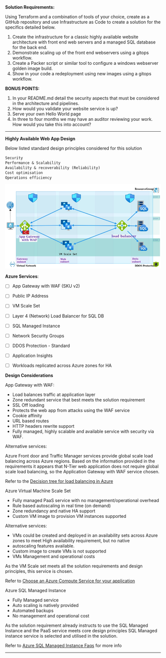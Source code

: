 **Solution Requirements:**

Using Terraform and a combination of tools of your choice, create as a GitHub repository and use Infrastructure as Code to create a solution for the specifics detailed below.

1. Create the infrastructure for a classic highly available website architecture with front end web servers and a managed SQL database for the back end.
2. Demonstrate scaling up of the front end webservers using a gitops workflow.
3. Create a Packer script or similar tool to configure a windows webserver golden image build.
4. Show in your code a redeployment using new images using a gitops workflow.

**BONUS POINTS:**
1. In your README.md detail the security aspects that must be considered in the architecture and pipelines.
2. How would you validate your website service is up?
3. Serve your own Hello World page
4. In three to four months we may have an auditor reviewing your work. How would you take this into account?
_______________________________________________________________________________________________________________________________________________________________________________

**Highly Available Web App Design**

Below listed standard design principles considered for this solution

```<language>
Security
Performance & Scalability
Availability & recoverability (Reliability)
Cost optimisation
Operations efficiency

```
![H L D6](HLD/HLD6.png)


**Azure Services**:

- [ ]  App Gateway with WAF (SKU v2)
- [ ]  Public IP Address
- [ ]  VM Scale Set
- [ ]  Layer 4 (Network) Load Balancer for SQL DB
- [ ]  SQL Managed Instance
- [ ]  Network Security Groups
- [ ]  DDOS Protection - Standard
- [ ]  Application Insights
- [ ]  Workloads replicated across Azure zones for HA


 **Design Considerations**

App Gateway with WAF:
- Load balances traffic at application layer
- Zone redundant service that best meets the solution requirement
- SSL Off loading
- Protects the web app from attacks using the WAF service
- Cookie affinity
- URL based routes
- HTTP headers rewrite support
- Fully managed, highly scalable and available service with security via WAF.

Alternative services:

Azure Front door and Traffic Manager services provide global scale load balancing across Azure regions.
Based on the information provided in the requirements it appears that N-Tier web application does not require global scale load balancing, so the Application Gateway with WAF service chosen.

Refer to the [Decision tree for load balancing in Azure ](https://docs.microsoft.com/en-us/azure/architecture/guide/technology-choices/load-balancing-overview#decision-tree-for-load-balancing-in-azure)

Azure Virtual Machine Scale Set

- Fully managed PaaS service with no management/operational overhead
- Rule based autoscaling in real time (on demand)
- Zone redundancy and native HA support
- Custom VM image to provision VM instances supported

Alternative services:

- VMs could be created and deployed in an availability sets across Azure zones to meet High availability requirement, but no native
- autoscaling features available.
- Custom image to create VMs is not supported
- VMs Management and operational costs

As the VM Scale set meets all the solution requirements and design principles, this service is chosen.

Refer to [Choose an Azure Compute Service for your application](https://docs.microsoft.com/en-us/azure/architecture/guide/technology-choices/compute-decision-tree#choose-a-candidate-service)

Azure SQL Managed Instance

- Fully Managed service
- Auto scaling is natively provided
- Automated backups
- No management and operational cost

As the solution requirement already instructs to use the SQL Managed Instance and the PaaS service meets core design principles
SQL Managed instance service is selected and utilised in the solution.

Refer to [Azure SQL Managed Instance Faqs](https://docs.microsoft.com/en-us/azure/azure-sql/managed-instance/frequently-asked-questions-faq) for more info 
___________________________________________________________________________________________________________________________________________________________________________
